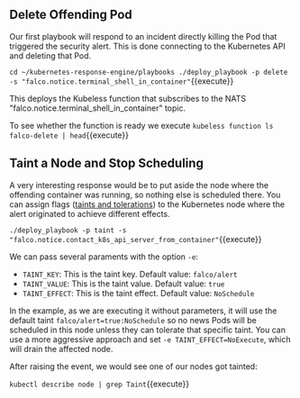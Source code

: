 Delete Offending Pod
--------------------

Our first playbook will respond to an incident directly killing the Pod that triggered the security alert. This is done connecting to the Kubernetes API and deleting that Pod.

`cd ~/kubernetes-response-engine/playbooks
./deploy_playbook -p delete -s "falco.notice.terminal_shell_in_container"`{{execute}}

This deploys the Kubeless function that subscribes to the NATS "falco.notice.terminal_shell_in_container" topic.

To see whether the function is ready we execute
`kubeless function ls falco-delete | head`{{execute}}

Taint a Node and Stop Scheduling
--------------------------------

A very interesting response would be to put aside the node where the offending container was running, so nothing else is scheduled there. You can assign flags ([taints and tolerations](https://kubernetes.io/docs/concepts/configuration/taint-and-toleration/)) to the Kubernetes node where the alert originated to achieve different effects.

`./deploy_playbook -p taint -s "falco.notice.contact_k8s_api_server_from_container"`{{execute}}

We can pass several paraments with the option `-e`:

- `TAINT_KEY`: This is the taint key. Default value: `falco/alert`
- `TAINT_VALUE`: This is the taint value. Default value: `true`
- `TAINT_EFFECT`: This is the taint effect. Default value: `NoSchedule`

In the example, as we are executing it without parameters, it will use the default taint `falco/alert=true:NoSchedule` so no news Pods will be scheduled in this node unless they can tolerate that specific taint. You can use a more aggressive approach and set `-e TAINT_EFFECT=NoExecute`, which will drain the affected node.

After raising the event, we would see one of our nodes got tainted:

`kubectl describe node | grep Taint`{{execute}}
